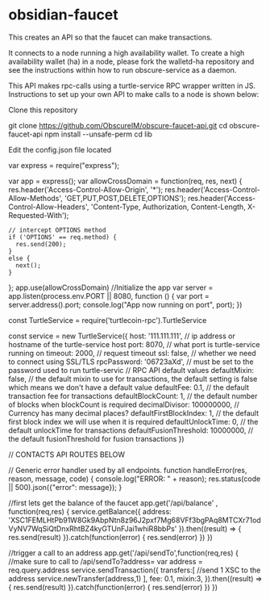 # obsidian-faucet
This creates an API so that the faucet can make transactions.

It connects to a node running a high availability wallet. To create a high availability wallet (ha) in a node, please fork the walletd-ha repository and see the instructions within how to run obscure-service as a daemon.

This API makes rpc-calls using a turtle-service RPC wrapper written in JS. Instructions to set up your own API to make calls to a node is shown below:


Clone this repository

git clone https://github.com/ObscureIM/obscure-faucet-api.git
cd obscure-faucet-api
npm install --unsafe-perm
cd lib

Edit the config.json file located 

var express = require("express");

var app = express();
var allowCrossDomain = function(req, res, next) {
    res.header('Access-Control-Allow-Origin', '*');
    res.header('Access-Control-Allow-Methods', 'GET,PUT,POST,DELETE,OPTIONS');
    res.header('Access-Control-Allow-Headers', 'Content-Type, Authorization, Content-Length, X-Requested-With');

    // intercept OPTIONS method
    if ('OPTIONS' == req.method) {
      res.send(200);
    }
    else {
      next();
    }
};
app.use(allowCrossDomain)
//Initialize the app
var server = app.listen(process.env.PORT || 8080, function () {
    var port = server.address().port;
    console.log("App now running on port", port);
  })


const TurtleService = require('turtlecoin-rpc').TurtleService

const service = new TurtleService({
  host: '111.111.111', // ip address or hostname of the turtle-service host
  port: 8070, // what port is turtle-service running on
  timeout: 2000, // request timeout
  ssl: false, // whether we need to connect using SSL/TLS
  rpcPassword: '06723aXd', // must be set to the password used to run turtle-servic
  // RPC API default values
  defaultMixin: false, // the default mixin to use for transactions, the default setting is false which means we don't have a default value
  defaultFee: 0.1, // the default transaction fee for transactions
  defaultBlockCount: 1, // the default number of blocks when blockCount is required
  decimalDivisor: 100000000, // Currency has many decimal places?
  defaultFirstBlockIndex: 1, // the default first block index we will use when it is required
  defaultUnlockTime: 0, // the default unlockTime for transactions
  defaultFusionThreshold: 10000000, // the default fusionThreshold for fusion transactions
})

// CONTACTS API ROUTES BELOW

// Generic error handler used by all endpoints.
function handleError(res, reason, message, code) {
  console.log("ERROR: " + reason);
  res.status(code || 500).json({"error": message});
}

//first lets get the balance of the faucet
app.get('/api/balance' , function(req,res) {
    service.getBalance({
      address: 'XSC1FEMLHtPb91W8Gk9AbpNtn8z96J2pxf7Mg68VFf3bgPAq8MTCXr71odVyNV7WqSiQtDnxRhtBZ4kyGTUnFJai1whiR8bbPs'
    }).then((result) => {
      res.send(result)
    }).catch(function(error) {
      res.send(error)
    })
})

//trigger a call to an address
app.get('/api/sendTo',function(req,res) {
  //make sure to call to /api/sendTo?address=
  var address = req.query.address
  service.sendTransaction({
    transfers:[
      //send 1 XSC to the address
      service.newTransfer(address,1)
    ],
    fee: 0.1,
    mixin:3,
  }).then((result) => {
    res.send(result)
  }).catch(function(error) {
    res.send(error)
  })
})


